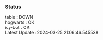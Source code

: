 ### Status


table : DOWN  
hogwarts : OK  
icy-bot : OK  
Latest Update : 2024-03-25 21:06:46.545538

